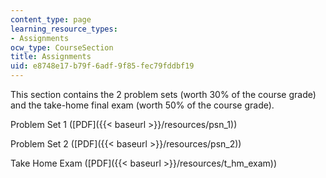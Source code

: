 ```yaml
---
content_type: page
learning_resource_types:
- Assignments
ocw_type: CourseSection
title: Assignments
uid: e8748e17-b79f-6adf-9f85-fec79fddbf19
---
```


This section contains the 2 problem sets (worth 30% of the course grade) and the take-home final exam (worth 50% of the course grade).

Problem Set 1 ([PDF]({{< baseurl >}}/resources/psn_1))

Problem Set 2 ([PDF]({{< baseurl >}}/resources/psn_2))

Take Home Exam ([PDF]({{< baseurl >}}/resources/t_hm_exam))